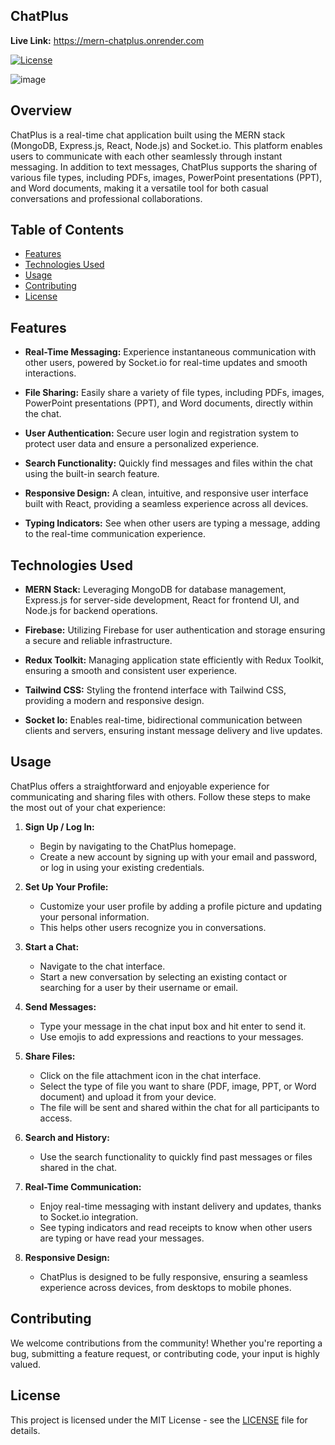 ## ChatPlus

**Live Link:** https://mern-chatplus.onrender.com

[![License](https://img.shields.io/badge/License-MIT-blue.svg)](https://opensource.org/licenses/MIT)

![image](https://github.com/Avijit200318/Chat-app/assets/136997678/9d685e82-04a6-4487-9456-799e4e9882c7)


## Overview

ChatPlus is a real-time chat application built using the MERN stack (MongoDB, Express.js, React, Node.js) and Socket.io. This platform enables users to communicate with each other seamlessly through instant messaging. In addition to text messages, ChatPlus supports the sharing of various file types, including PDFs, images, PowerPoint presentations (PPT), and Word documents, making it a versatile tool for both casual conversations and professional collaborations.

## Table of Contents
- [Features](#features)
- [Technologies Used](#technologies-used)
- [Usage](#usage)
- [Contributing](#contributing)
- [License](#license)

## Features

- **Real-Time Messaging:** Experience instantaneous communication with other users, powered by Socket.io for real-time updates and smooth interactions.
  
- **File Sharing:** Easily share a variety of file types, including PDFs, images, PowerPoint presentations (PPT), and Word documents, directly within the chat.

- **User Authentication:** Secure user login and registration system to protect user data and ensure a personalized experience.

- **Search Functionality:** Quickly find messages and files within the chat using the built-in search feature.

- **Responsive Design:** A clean, intuitive, and responsive user interface built with React, providing a seamless experience across all devices.

- **Typing Indicators:** See when other users are typing a message, adding to the real-time communication experience.


## Technologies Used

- **MERN Stack:** Leveraging MongoDB for database management, Express.js for server-side development, React for frontend UI, and Node.js for backend operations.
  
- **Firebase:** Utilizing Firebase for user authentication and storage ensuring a secure and reliable infrastructure.

- **Redux Toolkit:** Managing application state efficiently with Redux Toolkit, ensuring a smooth and consistent user experience.

- **Tailwind CSS:** Styling the frontend interface with Tailwind CSS, providing a modern and responsive design.

- **Socket Io:** Enables real-time, bidirectional communication between clients and servers, ensuring instant message delivery and live updates.

## Usage

ChatPlus offers a straightforward and enjoyable experience for communicating and sharing files with others. Follow these steps to make the most out of your chat experience:

1. **Sign Up / Log In:**
   - Begin by navigating to the ChatPlus homepage.
   - Create a new account by signing up with your email and password, or log in using your existing credentials.

2. **Set Up Your Profile:**
   - Customize your user profile by adding a profile picture and updating your personal information.
   - This helps other users recognize you in conversations.

3. **Start a Chat:**
   - Navigate to the chat interface.
   - Start a new conversation by selecting an existing contact or searching for a user by their username or email.

4. **Send Messages:**
   - Type your message in the chat input box and hit enter to send it.
   - Use emojis to add expressions and reactions to your messages.

5. **Share Files:**
   - Click on the file attachment icon in the chat interface.
   - Select the type of file you want to share (PDF, image, PPT, or Word document) and upload it from your device.
   - The file will be sent and shared within the chat for all participants to access.

6. **Search and History:**
   - Use the search functionality to quickly find past messages or files shared in the chat.

7. **Real-Time Communication:**
   - Enjoy real-time messaging with instant delivery and updates, thanks to Socket.io integration.
   - See typing indicators and read receipts to know when other users are typing or have read your messages.

8. **Responsive Design:**
    - ChatPlus is designed to be fully responsive, ensuring a seamless experience across devices, from desktops to mobile phones.

## Contributing

We welcome contributions from the community! Whether you're reporting a bug, submitting a feature request, or contributing code, your input is highly valued.

## License

This project is licensed under the MIT License - see the [LICENSE](LICENSE) file for details.

